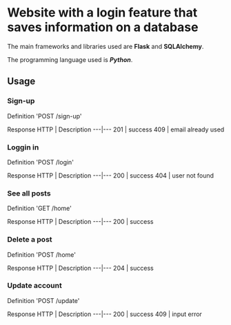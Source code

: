 # Website with a login feature that saves information on a database

The main frameworks and libraries used are **Flask** and **SQLAlchemy**.

The programming language used is __*Python*__.

## Usage

### Sign-up

Definition
'POST /sign-up'

Response
HTTP | Description
---|---
201 | success
409 | email already used

### Loggin in

Definition
'POST /login'

Response
HTTP | Description
---|---
200 | success
404 | user not found

### See all posts

Definition
'GET /home'

Response
HTTP | Description
---|---
200 | success

### Delete a post

Definition
'POST /home'

Response
HTTP | Description
---|---
204 | success

### Update account

Definition
'POST /update'

Response
HTTP | Description
---|---
200 | success
409 | input error
